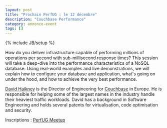 ```yaml
---
layout: post
title: "Prochain PerfUG : le 12 décembre"
description: "Couchbase Performance"
category: annonce-event
tags: []
---
```

{% include JB/setup %}

How do you deliver infrastructure capable of performing millions of operations per second with sub-millisecond response times? This session will take a deep-dive into the performance characteristics of a NoSQL database. Using real-world examples and live demonstrations, we will explain how to configure your database and application, what's going on under the hood, and how to achieve the very best performance.
<!-- more -->

[David Haikney](https://twitter.com/dhaikney) is the Director of Engineering for [Couchbase](http://www.couchbase.com/) in Europe. He is responsible for helping some of the largest names in the industry handle their heaviest traffic workloads. David has a background in Software Engineering and holds several patents for virtualisation, code optimisation and security.

Inscriptions : [PerfUG Meetup](https://www.meetup.com/fr-FR/PerfUG/events/236069858/)


